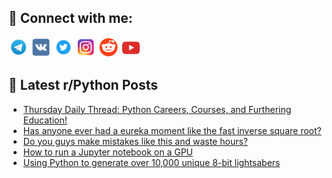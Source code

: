 ## 🔎 Connect with me:
[<img src="https://github.com/bullbesh/bullbesh/blob/main/images/Telegram.png" width="32" height="32" />](https://t.me/bullbesh)
[<img src="https://github.com/bullbesh/bullbesh/blob/main/images/VK.png" width="32" height="32" />](https://vk.com/bullbesh)
[<img src="https://github.com/bullbesh/bullbesh/blob/main/images/Twitter.png" width="32" height="32" />](https://twitter.com/bullbesh1)
[<img src="https://github.com/bullbesh/bullbesh/blob/main/images/Instagram.png" width="32" height="32" />](https://www.instagram.com/bullbesh)
[<img src="https://github.com/bullbesh/bullbesh/blob/main/images/Reddit.png" width="32" height="32" />](https://www.reddit.com/user/bullbesh)
[<img src="https://github.com/bullbesh/bullbesh/blob/main/images/YouTube.png" width="32" height="32" />](https://www.youtube.com/channel/UCtfjRs6uzgq5mfm8S06WTcg)

## 📕 Latest r/Python Posts
<!-- BLOG-POST-LIST:START -->
- [Thursday Daily Thread: Python Careers, Courses, and Furthering Education!](https://www.reddit.com/r/Python/comments/17lq7s5/thursday_daily_thread_python_careers_courses_and/)
- [Has anyone ever had a eureka moment like the fast inverse square root?](https://www.reddit.com/r/Python/comments/17lo5bg/has_anyone_ever_had_a_eureka_moment_like_the_fast/)
- [Do you guys make mistakes like this and waste hours?](https://www.reddit.com/r/Python/comments/17lk79c/do_you_guys_make_mistakes_like_this_and_waste/)
- [How to run a Jupyter notebook on a GPU](https://www.reddit.com/r/Python/comments/17ljrxz/how_to_run_a_jupyter_notebook_on_a_gpu/)
- [Using Python to generate over 10,000 unique 8-bit lightsabers](https://www.reddit.com/r/Python/comments/17ljerr/using_python_to_generate_over_10000_unique_8bit/)
<!-- BLOG-POST-LIST:END -->
